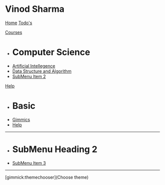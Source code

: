 # Vinod Sharma

[Home](index.md)
[Todo's](todos.md)

[Courses]()

  * # Computer Science
  * [Artificial Intellegence](AI/index.md)
  * [Data Structure and Algorithm](DSA/index.md)
  * [SubMenu Item 2](subitem2.md)

[Help]()

  * # Basic
  * [Gimmics](gimmicks.md)
  * [Help](help.md)
  - - - -
  * # SubMenu Heading 2
  * [SubMenu Item 3](subitem3.md)
  - - - -

[gimmick:themechooser](Choose theme)